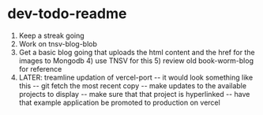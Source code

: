 # dev-todo-readme
1) Keep a streak going
2) Work on tnsv-blog-blob
3) Get a basic blog going that uploads the html content and the href for the images to Mongodb
   4) use TNSV for this
   5) review old book-worm-blog for reference
6) LATER: treamline updation of vercel-port
-- it would look something like this
   -- git fetch the most recent copy
   -- make updates to the available projects to display
   -- make sure that that project is hyperlinked
   -- have that example application be promoted to production on vercel

